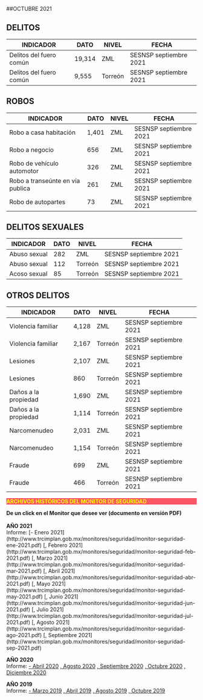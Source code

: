
##OCTUBRE 2021

## DELITOS
| INDICADOR                         | DATO      | NIVEL     | FECHA                         |
|---------------------------------------|---------------|---------------|-------------------------------|
| Delitos del fuero común       |19,314     | ZML       | SESNSP septiembre 2021    |
| Delitos del fuero común       |9,555      | Torreón   | SESNSP septiembre 2021    |

## ROBOS
| INDICADOR                         | DATO      | NIVEL     | FECHA                         |
|---------------------------------------|---------------|---------------|-------------------------------|
| Robo a casa habitación            |1,401      | ZML       | SESNSP septiembre 2021    |
| Robo a negocio            |656        | ZML       | SESNSP septiembre 2021    |
| Robo de vehículo automotor        |326        | ZML       | SESNSP septiembre 2021    |
| Robo a transeúnte en vía publica  |261        | ZML       | SESNSP septiembre 2021    |
| Robo de autopartes            |73     | ZML       | SESNSP septiembre 2021    |

## DELITOS SEXUALES
| INDICADOR                         | DATO      | NIVEL     | FECHA                         |
|---------------------------------------|---------------|---------------|-------------------------------|
| Abuso sexual                  |282        | ZML       |  SESNSP septiembre 2021   |
| Abuso sexual                  |112        | Torreón   |  SESNSP septiembre 2021   |
| Acoso sexual                  |85         | Torreón   |  SESNSP septiembre 2021   |

## OTROS DELITOS
| INDICADOR                         | DATO      | NIVEL     | FECHA                         |
|---------------------------------------|---------------|---------------|-------------------------------|
| Violencia familiar            |4,128      | ZML       |  SESNSP septiembre 2021   |
| Violencia familiar            |2,167      | Torreón   |  SESNSP septiembre 2021   |
| Lesiones                      |2,107      | ZML       |  SESNSP septiembre 2021   |
| Lesiones                      |860        | Torreón   |  SESNSP septiembre 2021   |
| Daños a la propiedad          |1,690      | ZML       |  SESNSP septiembre 2021   |
| Daños a la propiedad          |1,114      | Torreón   |  SESNSP septiembre 2021   |
| Narcomenudeo                  |2,031      | ZML       |  SESNSP septiembre 2021   |
| Narcomenudeo                  |1,154      | Torreón   |  SESNSP septiembre 2021   |
| Fraude                        |699        | ZML       |  SESNSP septiembre 2021   |
| Fraude                        |466        | Torreón   |  SESNSP septiembre 2021   |


<p style="background-color:#f95666;color:yellow;"><strong>ARCHIVOS HISTÓRICOS DEL MONITOR DE SEGURIDAD</strong></p>
<b> De un click en el Monitor que desee ver (documento en versión PDF)</b>
</br></br>
<b> AÑO 2021 </b>
</br>
Informe:
[- Enero 2021](http://www.trcimplan.gob.mx/monitores/seguridad/monitor-seguridad-ene-2021.pdf)
[, Febrero 2021](http://www.trcimplan.gob.mx/monitores/seguridad/monitor-seguridad-feb-2021.pdf)
[, Marzo 2021](http://www.trcimplan.gob.mx/monitores/seguridad/monitor-seguridad-mar-2021.pdf)
[, Abril 2021](http://www.trcimplan.gob.mx/monitores/seguridad/monitor-seguridad-abr-2021.pdf)
[, Mayo 2021](http://www.trcimplan.gob.mx/monitores/seguridad/monitor-seguridad-may-2021.pdf)
[, Junio 2021](http://www.trcimplan.gob.mx/monitores/seguridad/monitor-seguridad-jun-2021.pdf)
[, Julio 2021](http://www.trcimplan.gob.mx/monitores/seguridad/monitor-seguridad-jul-2021.pdf)
[, Agosto 2021](http://www.trcimplan.gob.mx/monitores/seguridad/monitor-seguridad-ago-2021.pdf)
[, Septiembre 2021](http://www.trcimplan.gob.mx/monitores/seguridad/monitor-seguridad-sep-2021.pdf)
</br>

<b> AÑO 2020 </b>
</br>
Informe:
[- Abril 2020](http://www.trcimplan.gob.mx/monitores/seguridad/Monitor-Seguridad-abril-2020.pdf)
[, Agosto 2020](http://www.trcimplan.gob.mx/monitores/seguridad/Monitor-Seguridad-agosto-2020.pdf)
[, Septiembre 2020](http://www.trcimplan.gob.mx/monitores/seguridad/monitor-seguridad-sep-2020.pdf)
[, Octubre 2020](http://www.trcimplan.gob.mx/monitores/seguridad/monitor-seguridad-oct-2020.pdf)
[, Diciembre 2020](http://www.trcimplan.gob.mx/monitores/seguridad/monitor-seguridad-dic-2020.pdf)
</br>

<b> AÑO 2019 </b>
</br>
Informe:
[- Marzo 2019](http://www.trcimplan.gob.mx/monitores/seguridad/Monitor-seguridad-2018.pdf)
[, Abril 2019](http://www.trcimplan.gob.mx/monitores/seguridad/Monitor-Seguridad-abril-2019.pdf)
[, Agosto 2019](http://www.trcimplan.gob.mx/monitores/seguridad/Monitor-Seguridad-Agosto-2019.pdf)
[, Octubre 2019](http://www.trcimplan.gob.mx/monitores/seguridad/Monitor-Seguridad-Octubre-2019.pdf)

</br>

